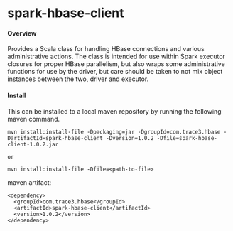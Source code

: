 spark-hbase-client
==================


#### Overview

  Provides a Scala class for handling HBase connections and various administrative actions. The class is intended for use within Spark executor closures for proper HBase parallelism, but also wraps some administrative functions for use by the driver, but care should be taken to not mix object instances between the two, driver and executor.


#### Install

  This can be installed to a local maven repository by running the following maven command.

```
mvn install:install-file -Dpackaging=jar -DgroupId=com.trace3.hbase -DartifactId=spark-hbase-client -Dversion=1.0.2 -Dfile=spark-hbase-client-1.0.2.jar

or 

mvn install:install-file -Dfile=<path-to-file>
```

maven artifact:
 
```
<dependency>
  <groupId>com.trace3.hbase</groupId>
  <artifactId>spark-hbase-client</artifactId>
  <version>1.0.2</version>
</dependency>
```


